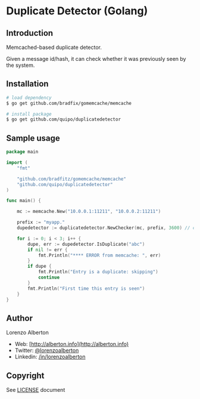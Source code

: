 # Duplicate Detector (Golang)

## Introduction

Memcached-based duplicate detector. 

Given a message id/hash, it can check whether it was previously seen by the system.


## Installation

```sh
# load dependency
$ go get github.com/bradfix/gomemcache/memcache

# install package
$ go get github.com/quipo/duplicatedetector
```

## Sample usage

```go
package main

import (
	"fmt"

	"github.com/bradfitz/gomemcache/memcache"
	"github.com/quipo/duplicatedetector"
)

func main() {

	mc := memcache.New("10.0.0.1:11211", "10.0.0.2:11211")

	prefix := "myapp."
	dupedetector := duplicatedetector.NewChecker(mc, prefix, 3600) // cache for 1 hour

	for i := 0; i < 3; i++ {
		dupe, err := dupedetector.IsDuplicate("abc")
		if nil != err {
			fmt.Println("**** ERROR from memcache: ", err)
		}
		if dupe {
			fmt.Println("Entry is a duplicate: skipping")
			continue
		}
		fmt.Println("First time this entry is seen")
	}
}

```

## Author

Lorenzo Alberton

* Web: [http://alberton.info](http://alberton.info)
* Twitter: [@lorenzoalberton](https://twitter.com/lorenzoalberton)
* Linkedin: [/in/lorenzoalberton](https://www.linkedin.com/in/lorenzoalberton)


## Copyright

See [LICENSE](LICENSE) document
